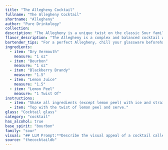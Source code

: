 ```yaml
---
title: "The Allegheny Cocktail"
fullname: "The Allegheny Cocktail"
shortname: "Allegheny"
author: "Pure Drinkology"
collection:
description: "The Allegheny is a unique twist on the classic Sour family, drawing inspiration from the rich history of American cocktailing. While its origins are debated, it likely emerged in the early 20th century, showcasing the versatility of bourbon and the burgeoning popularity of blackberry brandy. "
flavor_description: "The Allegheny is a complex and balanced cocktail with a dry, herbal forward character. The dry vermouth provides a bitter backbone with notes of spice and citrus. The bourbon adds warmth and spice, while the blackberry brandy contributes sweet, fruity notes. The lemon juice cuts through the richness, offering a refreshing acidity, while the lemon peel enhances the citrus aroma. "
bartender_tips: "For a perfect Allegheny, chill your glassware beforehand.  Use a good quality dry vermouth, and don't be afraid to go heavy on the blackberry brandy - it's the star of the show.  Freshly squeezed lemon juice is key, and a twist of lemon peel adds an elegant touch.  Shake vigorously with ice to chill thoroughly, then strain into your chilled glass.  Enjoy! "
ingredients:
  - item: "Dry Vermouth"
    measure: "1 oz"
  - item: "Bourbon"
    measure: "1 oz"
  - item: "Blackberry Brandy"
    measure: "1.5"
  - item: "Lemon Juice"
    measure: "1.5"
  - item: "Lemon Peel"
    measure: "1 Twist Of"
instructions:
  - item: "Shake all ingredients (except lemon peel) with ice and strain into a cocktail glass."
  - item: "Top with the twist of lemon peel and serve."
glass: "Cocktail glass"
category: "cocktail"
has_alcohol: true
base_spirit: "bourbon"
family: "sour"
visual: "## LLM Prompt:**Describe the visual appeal of a cocktail called Allegheny based on the following ingredients:*** Dry Vermouth* Bourbon* Blackberry Brandy* Lemon Juice* Lemon Peel**Consider these aspects:*** **Color:** What overall hue does the cocktail have? Is it clear, cloudy, or layered? Are there any color gradients or variations?* **Texture:** Is the drink still, fizzy, or have any visible ingredients? * **Glassware:** What type of glass would best showcase the cocktail's appearance? * **Garnish:** How does the lemon peel affect the visual presentation? **Write your description as if you are a seasoned mixologist, emphasizing the subtle beauty of the cocktail.** "
source: "thecocktaildb"
---
```


